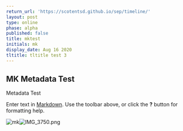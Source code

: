 ```yaml
---
return_url: 'https://scotentsd.github.io/sep/timeline/'
layout: post
type: online
phase: alpha
published: false
title: mktest
initials: mk
display_date: Aug 16 2020
tltitle: tltitle test 3
---
```


## MK Metadata Test

Metadata Test

Enter text in [Markdown](http://daringfireball.net/projects/markdown/). Use the toolbar above, or click the **?** button for formatting help.

![mk]({{site.baseurl}}/media/IMG_3750.png)![IMG_3750.png]({{site.baseurl}}/media/IMG_3750.png)



